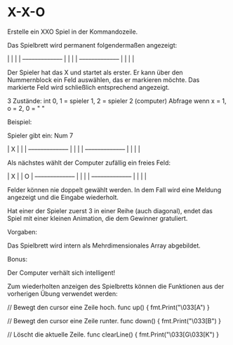 # X-X-O

Erstelle ein XXO Spiel in der Kommandozeile.

Das Spielbrett wird permanent folgendermaßen angezeigt:

|   |   |   |
–––––––––––––
|   |   |   |
–––––––––––––
|   |   |   |

Der Spieler hat das X und startet als erster.
Er kann über den Nummernblock ein Feld auswählen, das er markieren möchte.
Das markierte Feld wird schließlich entsprechend angezeigt.

3 Zustände: int 0, 1 = spieler 1, 2 = spieler 2 (computer)
Abfrage wenn x = 1, o = 2, 0 = " "

Beispiel:

Spieler gibt ein: Num 7

| X |   |   |
–––––––––––––
|   |   |   |
–––––––––––––
|   |   |   |

Als nächstes wählt der Computer zufällig ein freies Feld:

| X |   | O |
–––––––––––––
|   |   |   |
–––––––––––––
|   |   |   |

Felder können nie doppelt gewählt werden. In dem Fall wird eine Meldung angezeigt
und die Eingabe wiederholt.

Hat einer der Spieler zuerst 3 in einer Reihe (auch diagonal), endet das Spiel mit einer kleinen Animation, die dem Gewinner gratuliert.

Vorgaben:

Das Spielbrett wird intern als Mehrdimensionales Array abgebildet.

Bonus:

Der Computer verhält sich intelligent!


Zum wiederholten anzeigen des Spielbretts können die Funktionen aus der vorherigen Übung verwendet werden:

// Bewegt den cursor eine Zeile hoch.
func up() {
	fmt.Print("\033[A")
}

// Bewegt den cursor eine Zeile runter.
func down() {
	fmt.Print("\033[B")
}

// Löscht die aktuelle Zeile.
func clearLine() {
	fmt.Print("\033[G\033[K")
}
